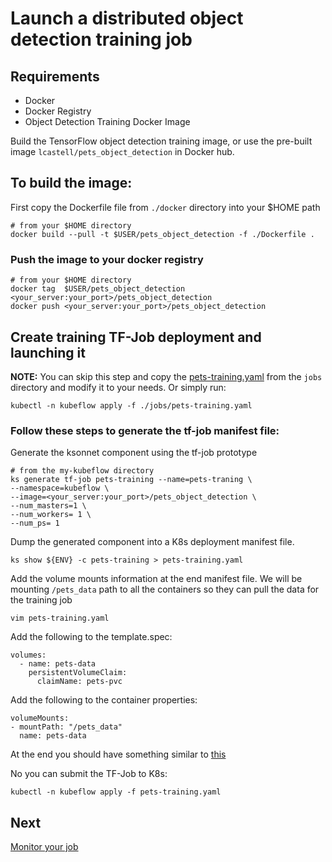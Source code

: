 # Launch a distributed object detection training job
## Requirements

 - Docker 
 - Docker Registry
 - Object Detection Training Docker Image

Build the TensorFlow object detection training image, or use the pre-built image `lcastell/pets_object_detection` in Docker hub.

## To build the image:
First copy the Dockerfile file from `./docker` directory into your $HOME path
```
# from your $HOME directory
docker build --pull -t $USER/pets_object_detection -f ./Dockerfile .
```

### Push the image to your docker registry
```
# from your $HOME directory
docker tag  $USER/pets_object_detection  <your_server:your_port>/pets_object_detection
docker push <your_server:your_port>/pets_object_detection
```

## Create  training TF-Job deployment and launching it
**NOTE:** You can skip this step and copy the [pets-training.yaml](./jobs/pets-training.yaml) from the `jobs` directory and modify it to your needs.
Or simply run:

```
kubectl -n kubeflow apply -f ./jobs/pets-training.yaml
```

### Follow these steps to generate the tf-job manifest file:

Generate the ksonnet component using the tf-job prototype
```
# from the my-kubeflow directory
ks generate tf-job pets-training --name=pets-traning \
--namespace=kubeflow \
--image=<your_server:your_port>/pets_object_detection \
--num_masters=1 \
--num_workers= 1 \
--num_ps= 1
```
Dump the generated component into a K8s deployment manifest file.
```
ks show ${ENV} -c pets-training > pets-training.yaml
``` 
Add the volume mounts information at the end manifest file. We will be mounting `/pets_data` path to all the containers so they can pull the data for the training job
```
vim pets-training.yaml
```
Add the following to the template.spec:
```
volumes:
  - name: pets-data
    persistentVolumeClaim:
      claimName: pets-pvc
```
Add the following to the container properties:
```
volumeMounts:
- mountPath: "/pets_data"
  name: pets-data
```
At the end you should have something similar to [this](./jobs/pets-training.yaml)

No you can submit the TF-Job to K8s:
```
kubectl -n kubeflow apply -f pets-training.yaml
```

## Next
[Monitor your job](monitor_job.md)